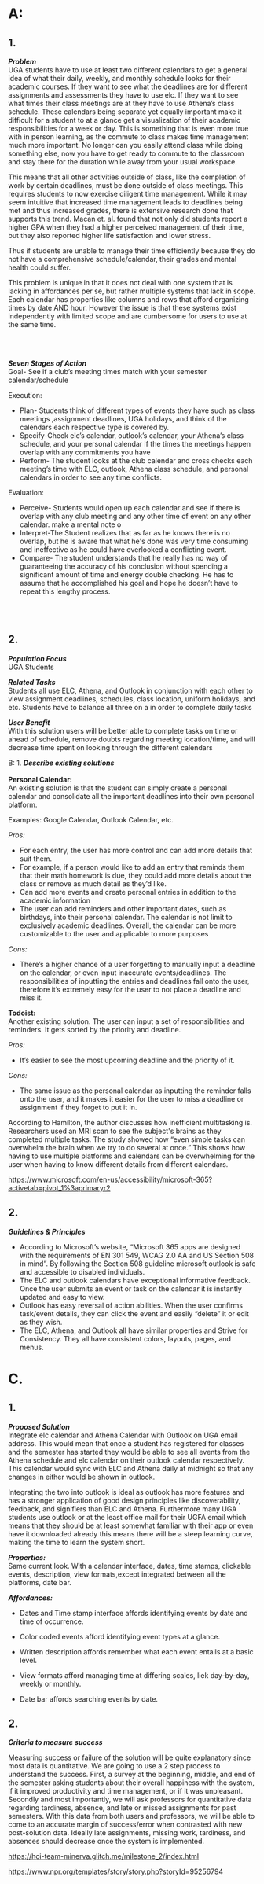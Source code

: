 # A: <br>
## 1. <br> 
**_Problem_**\
UGA students have to use at least two different calendars to get a general idea of what their daily, weekly, and monthly schedule looks for their academic courses. If they want to see what the deadlines are for different assignments and assessments they have to use elc. If they want to see what times their class meetings are at they have to use Athena’s class schedule. These calendars being separate yet equally important make it difficult for a student to at a glance get a visualization of their academic responsibilities for a week or day. This is something that is even more true with in person learning, as the commute to class makes time management much more important. No longer can you easily attend class while doing something else, now you have to get ready to commute to the classroom and stay there for the duration while away from your usual workspace. 

This means that all other activities outside of class, like the completion of work by certain deadlines, must be done outside of class meetings. This requires students to now exercise diligent time management. While it may seem intuitive that increased time management leads to deadlines being met and thus increased grades, there is extensive research done that supports this trend. Macan et. al. found that not only did students report a higher GPA when they had a higher perceived management of their time, but they also reported higher life satisfaction and lower stress.

Thus if students are unable to manage their time efficiently because they do not have a comprehensive schedule/calendar, their grades and mental health could suffer. 

This problem is unique in that it does not deal with one system that is lacking in affordances per se, but rather multiple systems that lack in scope. Each calendar has properties like columns and rows that afford organizing times by date AND hour. However the issue is that these systems exist independently with limited scope and are cumbersome for users to use at the same time. 

<br><br>
		
**_Seven Stages of Action_**\
Goal-  See if a club’s meeting times match with your semester calendar/schedule

Execution:
- Plan-  Students think of different types of events they have such as class meetings ,assignment deadlines, UGA holidays, and think of the calendars each respective type is covered by.
- Specify-Check elc’s calendar, outlook’s calendar, your Athena’s class schedule, and your personal calendar if the times the meetings happen overlap with any commitments you have
- Perform- The student looks at the club calendar and cross checks each meeting’s time with ELC, outlook, Athena class schedule, and personal calendars in order to see any time conflicts. 

Evaluation:
- Perceive- Students would open up each calendar and see if there is overlap with any club meeting and any other time of event on any other calendar.   make a mental note o
- Interpret-The Student realizes that as far as he knows there is no overlap, but he is aware that what he's done was very time consuming and ineffective as he could have overlooked a conflicting event.
- Compare- The student understands that he really has no way of guaranteeing the accuracy of his conclusion without spending a significant amount of time and energy double checking. He has to assume that he accomplished his goal and hope he doesn’t have to repeat this lengthy process.

<br><br>

## 2. 
**_Population Focus_**\
UGA Students 

**_Related Tasks_**\
Students all use ELC, Athena, and Outlook in conjunction with each other to view assignment deadlines, schedules, class location, uniform holidays, and etc. Students have to balance all three on a in order to complete daily tasks

**_User Benefit_**\
With this solution users will be better able to complete tasks on time or ahead of schedule, remove doubts regarding meeting location/time, and will decrease time spent on looking through the different calendars



B: 
1. 
**_Describe existing solutions_**<br>		
__Personal Calendar:__ <br>
An existing solution is that the student can simply create a personal calendar and consolidate all the important deadlines into their own personal platform. 

Examples: Google Calendar, Outlook Calendar, etc. 

_Pros:_
- For each entry, the user has more control and can add more details that suit them. 
- For example, if a person would like to add an entry that reminds them that their math homework is due, they could add more details about the class or remove as much detail as they’d like. 
- Can add more events and create personal entries in addition to the academic information 
- The user can add reminders and other important dates, such as birthdays, into their personal calendar. The calendar is not limit to exclusively academic deadlines. 
Overall, the calendar can be more customizable to the user and applicable to more purposes 

_Cons:_
- There’s a higher chance of a user forgetting to manually input a deadline on the calendar, or even input inaccurate events/deadlines. The responsibilities of inputting the entries and deadlines fall onto the user, therefore it’s extremely easy for the user to not place a deadline and miss it. 

__Todoist:__ <br>
Another existing solution. The user can input a set of responsibilities and reminders. It gets sorted by the priority and deadline. 

_Pros:_ 
- It’s easier to see the most upcoming deadline and the priority of it. 

_Cons:_
- The same issue as the personal calendar as inputting the reminder falls onto the user, and it makes it easier for the user to miss a deadline or assignment if they forget to put it in. 


According to Hamilton, the author discusses how inefficient multitasking is. Researchers used an MRI scan to see the subject's brains as they completed multiple tasks. The study showed how “even simple tasks can overwhelm the brain when we try to do several at once.” This shows how having to use multiple platforms and calendars can be overwhelming for the user when having to know different details from different calendars.


https://www.microsoft.com/en-us/accessibility/microsoft-365?activetab=pivot_1%3aprimaryr2
## 2. 
**_Guidelines & Principles_** <br>
	
- According to Microsoft’s website, “Microsoft 365 apps are designed with the requirements of EN 301 549, WCAG 2.0 AA and US Section 508 in mind”. By following the Section 508 guideline microsoft outlook is safe and accessible to disabled individuals. 		 
- The ELC and outlook calendars have exceptional informative feedback. Once the user submits an event or task on the calendar it is instantly updated and easy to view. 
- Outlook has easy reversal of action abilities. When the user confirms task/event details, they can click the event and easily “delete” it or edit as they wish.
- The ELC, Athena, and Outlook all have similar properties and Strive for Consistency. They all have consistent colors, layouts, pages, and menus. 


# C. 
## 1. 
**_Proposed Solution_** <br>
Integrate elc calendar and Athena Calendar with Outlook on UGA email address. This would mean that once a student has registered for classes and the semester has started they would be able to see all events from the Athena schedule and elc calendar on their outlook calendar  respectively. This calendar would sync with ELC and Athena daily at midnight so that any changes in either would be shown in outlook. 

Integrating the two into outlook is ideal as outlook has more features and has a stronger application of good design principles like discoverability, feedback, and signifiers than ELC and Athena. Furthermore many UGA students use outlook or at the least office mail for their UGFA email which means that they should be at least somewhat familiar with their app or even have it downloaded already this means there will be a steep learning curve, making the time to learn the system short.


**_Properties:_** <br>
Same current look. With a calendar interface, dates, time stamps, clickable events, description, view formats,except integrated between all the platforms, date bar. 

**_Affordances:_**<br>
- Dates and Time stamp interface affords identifying events by date and time of
occurrence. 

- Color coded events afford identifying event types at a glance.

- Written description affords remember what each event entails at a basic level.

- View formats afford managing time at differing scales, liek day-by-day, weekly or monthly.

- Date bar affords searching events by date.


## 2. 
**_Criteria to measure success_** <br>

Measuring success or failure of the solution will be quite explanatory since most data is quantitative. We are going to use a 2 step process to understand the success. First, a survey at the beginning, middle, and end of the semester asking students about their overall happiness with the system, if it improved productivity and time management, or if it was unpleasant. Secondly and most importantly, we will ask professors for quantitative data regarding tardiness, absence, and late or missed assignments for past semesters. With this data from both users and professors, we will be able to come to an accurate margin of success/error when contrasted with new post-solution data. Ideally late assignments, missing work, tardiness, and absences should decrease once the system is implemented. 

https://hci-team-minerva.glitch.me/milestone_2/index.html

https://www.npr.org/templates/story/story.php?storyId=95256794 
